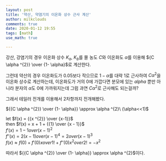 ```yaml
---
layout: post
title: '약산, 약염기의 이온화 상수 근사 계산'
author: milkclouds
comments: true
date: 2020-01-12 19:55
tags: [math]
use_math: true

---
```


강산, 강염기의 경우 이온화 상수 $K_{a}$, $K_{b}$를 몰 농도 $C$와 이온화도 $\alpha$를 이용해 ${C \alpha ^{2}} \over {1- \alpha}$로 계산한다.  

그런데 약산의 경우 이온화도가 0.05보다 작으므로 $1 - \alpha$를 대략 1로 근사하여 $C \alpha^{2}$을 이온화 상수로 계산하는데, 이온화도가 거의 0에 가깝다면 분모에 있는 $alpha$ 뿐만 아니라 분자의 $\alpha$도 0에 가까워지는데 그럼 과연 $C \alpha^{2}$로 근사해도 되는걸까?  


그래서 테일러 전개를 이용해서 2차항까지 전개해봤다.  

${{C \alpha ^{2}} \over {1- \alpha}} \approx \alpha ^{2}\ (\alpha<<1)$


let $f(x) = {{x ^{2}} \over {x-1}}$  
then $f(x) = x + 1 + {{1} \over {x - 1}}$  
$f\prime(x) = 1 - {{1} over {(x - 1)^{2}}}$  
$f''(x) = {2 (x - 1)} over {(x - 1)^{4}} = {2} over {(x - 1)^{3}}$  
$f(x) \approx f(0) + {f'(0) x} over {1!} + {f''(0) x^{2}} over {2!} = -x^{2}$  

따라서 ${{C \alpha ^{2}} \over {1- \alpha}} \approx \alpha ^{2}\$이다.
